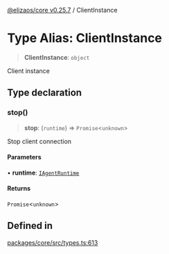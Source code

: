 [@elizaos/core v0.25.7](../index.md) / ClientInstance

# Type Alias: ClientInstance

> **ClientInstance**: `object`

Client instance

## Type declaration

### stop()

> **stop**: (`runtime`) => `Promise`\<`unknown`\>

Stop client connection

#### Parameters

• **runtime**: [`IAgentRuntime`](../interfaces/IAgentRuntime.md)

#### Returns

`Promise`\<`unknown`\>

## Defined in

[packages/core/src/types.ts:613](https://github.com/elizaOS/eliza/blob/main/packages/core/src/types.ts#L613)
